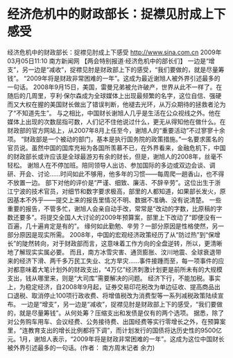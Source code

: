 # 经济危机中的财政部长：捉襟见肘成上下感受

经济危机中的财政部长：捉襟见肘成上下感受
http://www.sina.com.cn  2009年03月05日11:10   南方新闻网
【两会特别报道·经济危机中的部长们】
一边是“增支”，另一边是“减收”，捉襟见肘是财政部上下的感受，“我们要做的，就是尽量筹钱”。
“2009年将是财政非常困难的一年”。这成为最近谢旭人被外界引述最多的一句话。
2008年9月15日，美国，雷曼兄弟被允许破产，世界从此不一样了。在随后的几周里，亨利·保尔森成为全球媒体上出现最频繁的名字，这位自信、强硬而又大权在握的美国财长做出了错误判断，他褪去光环，从万众期待的拯救者沦为了“不知道先生”。
与之相比，中国财长谢旭人几乎是生活在公众视线之外。他在媒体上出现的次数屈指可数，人们记不住他说过什么，更无从得知他在做什么。在财政部的官方网站上，从2007年8月上任至今，谢旭人的“重要活动”不过寥寥十余项。
“财政部是一个被动的部门，基本是执行国务院的政策措施。”一名要求匿名的官员说。虽然中国的国库充裕为各国所羡慕不已，在外界看来，金融危机下，中国的财政部长或许应该是全球最游刃有余的财长，但是，谢旭人的2008年，丝毫不轻松。
谢旭人在不停加班。陪同领导人出访、参加国际的多边或双边会谈、调研、开会、讨论……时间如此不够用，他多年的习惯——每周爬一趟香山，也不得不放置一边。
部下对他的评价是“严谨、细致、廉洁、不辞辛劳”。这位出生于浙江宁波的技术官员，对细节和数字要求极高，部里的人都知道，如果部长发火，原因基本不外乎——提交上来的报告里情况不明、数据不准确、没有说清楚。
一些重要的报告，不管多忙，谢旭人会亲自动手改，常常是“改动的字数，比原稿的字数还要多”。将提交全国人大讨论的2009年预算案，部里上下改动了“即便没有一百遍，几十遍肯定是有的”。
缘何如此勤勉、辛劳？一部分原因是性格使然，另一部分原因是现实所需。
2008年，中国的宏观经济政策经历了从“防过热”到“保增长”的陡然转向，对于财政部而言，这意味着工作方向的全盘逆转，所以，更清晰地了解现实实属必要。
而且，南方冰雪灾害、通货膨胀、汶川地震、全球衰退带来的经济下滑、两千多万民工失业、北方旱灾……事件接踵而至，每一项事件的应对都意味着大笔计划外的财政支出，“4万亿”经济刺激计划更是前所未有的大规模支出，钱从哪里来，则是“大司库”需要解决的问题。
经济下行，不能加税。事实上，为稳定经济，自2008年9月起，证券交易印花税改为单边征收、提高商品出口退税、取消停止100项行政收费、将增值税改为消费型等一系列减税政策陆续宣布。
一边是“增支”，另一边是“减收”，捉襟见肘是财政部上下的感受，“我们要做的，就是尽量筹钱”。从何处筹？压缩支出和发债是仅有的两个选项。
据悉，除了对公务购车用车、会议经费、公务接待费、出国经费等实行零增长之外，在预算案里，“连教育支出的增长比例都将下调”，而计划发行的国债将达历史性的9500亿元。1月，谢旭人表示，“2009年将是财政非常困难的一年”。这成为这位中国财长被外界引述最多的一句话。(作者： 南方周末记者 余力)

